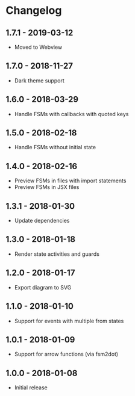 # Changelog

## 1.7.1 - 2019-03-12

- Moved to Webview

## 1.7.0 - 2018-11-27

- Dark theme support

## 1.6.0 - 2018-03-29

- Handle FSMs with callbacks with quoted keys

## 1.5.0 - 2018-02-18

- Handle FSMs without initial state

## 1.4.0 - 2018-02-16

- Preview FSMs in files with import statements
- Preview FSMs in JSX files

## 1.3.1 - 2018-01-30

- Update dependencies

## 1.3.0 - 2018-01-18

- Render state activities and guards

## 1.2.0 - 2018-01-17

- Export diagram to SVG

## 1.1.0 - 2018-01-10

- Support for events with multiple from states

## 1.0.1 - 2018-01-09

- Support for arrow functions (via fsm2dot)

## 1.0.0 - 2018-01-08

- Initial release
